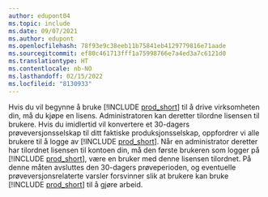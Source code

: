 ```yaml
---
author: edupont04
ms.topic: include
ms.date: 09/07/2021
ms.author: edupont
ms.openlocfilehash: 78f93e9c38eeb11b75841eb4129779816e71aade
ms.sourcegitcommit: ef80c461713fff1a75998766e7a4ed3a7c6121d0
ms.translationtype: HT
ms.contentlocale: nb-NO
ms.lasthandoff: 02/15/2022
ms.locfileid: "8130933"
---
```

Hvis du vil begynne å bruke [!INCLUDE [prod_short](../includes/prod_short.md)] til å drive virksomheten din, må du kjøpe en lisens. Administratoren kan deretter tilordne lisensen til brukere. Hvis du imidlertid vil konvertere et 30-dagers prøveversjonsselskap til ditt faktiske produksjonsselskap, oppfordrer vi alle brukere til å logge av [!INCLUDE [prod_short](../includes/prod_short.md)]. Når en administrator deretter har tilordnet lisensen til kontoen din, må den første brukeren som logger på [!INCLUDE [prod_short](../includes/prod_short.md)], være en bruker med denne lisensen tilordnet. På denne måten avsluttes den 30-dagers prøveperioden, og eventuelle prøveversjonsrelaterte varsler forsvinner slik at brukere kan bruke [!INCLUDE [prod_short](../includes/prod_short.md)] til å gjøre arbeid.
